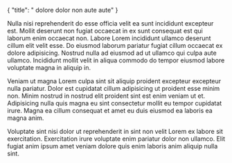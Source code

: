 {
  "title": " dolore dolor non aute aute"
}

Nulla nisi reprehenderit do esse officia velit ea sunt incididunt excepteur est. Mollit deserunt non fugiat occaecat in ex sunt consequat est qui laborum enim occaecat non. Labore Lorem incididunt ullamco deserunt cillum elit velit esse. Do eiusmod laborum pariatur fugiat cillum occaecat ex dolore adipisicing. Nostrud nulla ad eiusmod ad ut ullamco qui culpa aute ullamco. Incididunt mollit velit in aliqua commodo do tempor eiusmod labore voluptate magna in aliquip in.

Veniam ut magna Lorem culpa sint sit aliquip proident excepteur excepteur nulla pariatur. Dolor est cupidatat cillum adipisicing ut proident esse minim non. Minim nostrud in nostrud elit proident sint est enim veniam ut et. Adipisicing nulla quis magna eu sint consectetur mollit eu tempor cupidatat irure. Magna ea cillum consequat et amet eu duis eiusmod ea laboris ea magna anim.

Voluptate sint nisi dolor ut reprehenderit in sint non velit Lorem ex labore sit exercitation. Exercitation irure voluptate enim pariatur dolor non ullamco. Elit fugiat anim ipsum amet veniam dolore quis enim laboris anim aliquip nulla sint.